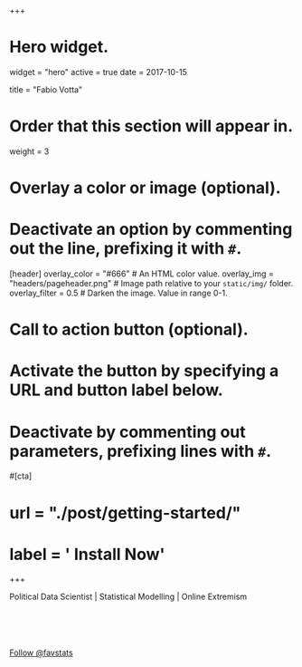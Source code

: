 +++
# Hero widget.
widget = "hero"
active = true
date = 2017-10-15

title = "Fabio Votta"

# Order that this section will appear in.
weight = 3

# Overlay a color or image (optional).
#   Deactivate an option by commenting out the line, prefixing it with `#`.
[header]
  overlay_color = "#666"  # An HTML color value.
  overlay_img = "headers/pageheader.png"  # Image path relative to your `static/img/` folder.
  overlay_filter = 0.5  # Darken the image. Value in range 0-1.

# Call to action button (optional).
#   Activate the button by specifying a URL and button label below.
#   Deactivate by commenting out parameters, prefixing lines with `#`.
#[cta]
#  url = "./post/getting-started/"
#  label = '<i class="fa fa-download"></i> Install Now'
+++

Political Data Scientist | Statistical Modelling | Online Extremism
<br>
<br>
<br>
<br>
<br>
<!-- Place this tag where you want the button to render. -->
<a class="github-button" href="https://github.com/favstats" data-size="large" data-show-count="true" aria-label="Follow @favstats on GitHub">Follow @favstats</a>
<br>
<br>
<!-- Place this tag in your head or just before your close body tag. -->
<!-- Place this tag in your head or just before your close body tag. -->
<script async defer src="https://buttons.github.io/buttons.js"></script>